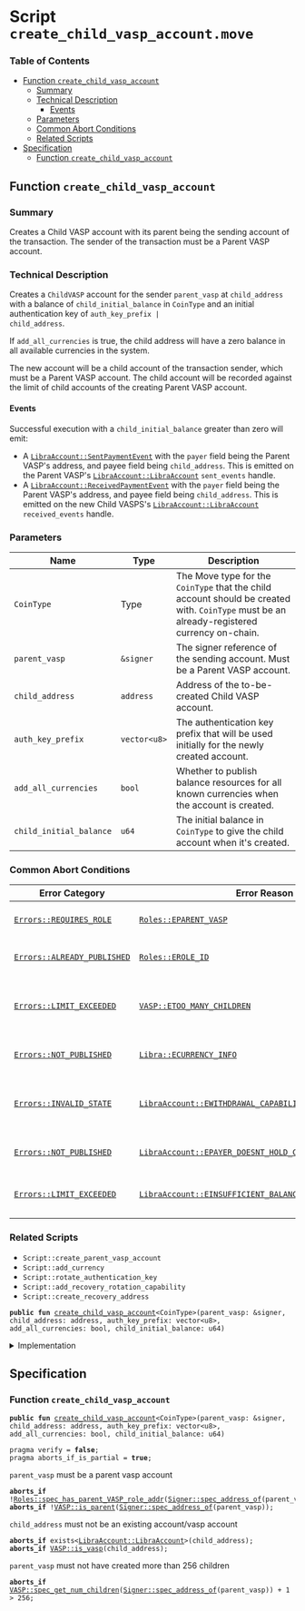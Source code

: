 
<a name="SCRIPT"></a>

# Script `create_child_vasp_account.move`

### Table of Contents

-  [Function `create_child_vasp_account`](#SCRIPT_create_child_vasp_account)
    -  [Summary](#SCRIPT_@Summary)
    -  [Technical Description](#SCRIPT_@Technical_Description)
        -  [Events](#SCRIPT_@Events)
    -  [Parameters](#SCRIPT_@Parameters)
    -  [Common Abort Conditions](#SCRIPT_@Common_Abort_Conditions)
    -  [Related Scripts](#SCRIPT_@Related_Scripts)
-  [Specification](#SCRIPT_Specification)
    -  [Function `create_child_vasp_account`](#SCRIPT_Specification_create_child_vasp_account)



<a name="SCRIPT_create_child_vasp_account"></a>

## Function `create_child_vasp_account`


<a name="SCRIPT_@Summary"></a>

### Summary

Creates a Child VASP account with its parent being the sending account of the transaction.
The sender of the transaction must be a Parent VASP account.


<a name="SCRIPT_@Technical_Description"></a>

### Technical Description

Creates a <code>ChildVASP</code> account for the sender <code>parent_vasp</code> at <code>child_address</code> with a balance of
<code>child_initial_balance</code> in <code>CoinType</code> and an initial authentication key of
<code>auth_key_prefix | child_address</code>.

If <code>add_all_currencies</code> is true, the child address will have a zero balance in all available
currencies in the system.

The new account will be a child account of the transaction sender, which must be a
Parent VASP account. The child account will be recorded against the limit of
child accounts of the creating Parent VASP account.


<a name="SCRIPT_@Events"></a>

#### Events

Successful execution with a <code>child_initial_balance</code> greater than zero will emit:
* A <code><a href="../../modules/doc/LibraAccount.md#0x1_LibraAccount_SentPaymentEvent">LibraAccount::SentPaymentEvent</a></code> with the <code>payer</code> field being the Parent VASP's address,
and payee field being <code>child_address</code>. This is emitted on the Parent VASP's
<code><a href="../../modules/doc/LibraAccount.md#0x1_LibraAccount_LibraAccount">LibraAccount::LibraAccount</a></code> <code>sent_events</code> handle.
* A <code><a href="../../modules/doc/LibraAccount.md#0x1_LibraAccount_ReceivedPaymentEvent">LibraAccount::ReceivedPaymentEvent</a></code> with the  <code>payer</code> field being the Parent VASP's address,
and payee field being <code>child_address</code>. This is emitted on the new Child VASPS's
<code><a href="../../modules/doc/LibraAccount.md#0x1_LibraAccount_LibraAccount">LibraAccount::LibraAccount</a></code> <code>received_events</code> handle.


<a name="SCRIPT_@Parameters"></a>

### Parameters

| Name                    | Type         | Description                                                                                                                                 |
| ------                  | ------       | -------------                                                                                                                               |
| <code>CoinType</code>              | Type         | The Move type for the <code>CoinType</code> that the child account should be created with. <code>CoinType</code> must be an already-registered currency on-chain. |
| <code>parent_vasp</code>           | <code>&signer</code>    | The signer reference of the sending account. Must be a Parent VASP account.                                                                 |
| <code>child_address</code>         | <code>address</code>    | Address of the to-be-created Child VASP account.                                                                                            |
| <code>auth_key_prefix</code>       | <code>vector&lt;u8&gt;</code> | The authentication key prefix that will be used initially for the newly created account.                                                    |
| <code>add_all_currencies</code>    | <code>bool</code>       | Whether to publish balance resources for all known currencies when the account is created.                                                  |
| <code>child_initial_balance</code> | <code>u64</code>        | The initial balance in <code>CoinType</code> to give the child account when it's created.                                                              |


<a name="SCRIPT_@Common_Abort_Conditions"></a>

### Common Abort Conditions

| Error Category              | Error Reason                                             | Description                                                                              |
| ----------------            | --------------                                           | -------------                                                                            |
| <code><a href="../../modules/doc/Errors.md#0x1_Errors_REQUIRES_ROLE">Errors::REQUIRES_ROLE</a></code>     | <code><a href="../../modules/doc/Roles.md#0x1_Roles_EPARENT_VASP">Roles::EPARENT_VASP</a></code>                                    | The sending account wasn't a Parent VASP account.                                        |
| <code><a href="../../modules/doc/Errors.md#0x1_Errors_ALREADY_PUBLISHED">Errors::ALREADY_PUBLISHED</a></code> | <code><a href="../../modules/doc/Roles.md#0x1_Roles_EROLE_ID">Roles::EROLE_ID</a></code>                                        | The <code>child_address</code> address is already taken.                                            |
| <code><a href="../../modules/doc/Errors.md#0x1_Errors_LIMIT_EXCEEDED">Errors::LIMIT_EXCEEDED</a></code>    | <code><a href="../../modules/doc/VASP.md#0x1_VASP_ETOO_MANY_CHILDREN">VASP::ETOO_MANY_CHILDREN</a></code>                               | The sending account has reached the maximum number of allowed child accounts.            |
| <code><a href="../../modules/doc/Errors.md#0x1_Errors_NOT_PUBLISHED">Errors::NOT_PUBLISHED</a></code>     | <code><a href="../../modules/doc/Libra.md#0x1_Libra_ECURRENCY_INFO">Libra::ECURRENCY_INFO</a></code>                                  | The <code>CoinType</code> is not a registered currency on-chain.                                    |
| <code><a href="../../modules/doc/Errors.md#0x1_Errors_INVALID_STATE">Errors::INVALID_STATE</a></code>     | <code><a href="../../modules/doc/LibraAccount.md#0x1_LibraAccount_EWITHDRAWAL_CAPABILITY_ALREADY_EXTRACTED">LibraAccount::EWITHDRAWAL_CAPABILITY_ALREADY_EXTRACTED</a></code> | The withdrawal capability for the sending account has already been extracted.            |
| <code><a href="../../modules/doc/Errors.md#0x1_Errors_NOT_PUBLISHED">Errors::NOT_PUBLISHED</a></code>     | <code><a href="../../modules/doc/LibraAccount.md#0x1_LibraAccount_EPAYER_DOESNT_HOLD_CURRENCY">LibraAccount::EPAYER_DOESNT_HOLD_CURRENCY</a></code>              | The sending account doesn't have a balance in <code>CoinType</code>.                                |
| <code><a href="../../modules/doc/Errors.md#0x1_Errors_LIMIT_EXCEEDED">Errors::LIMIT_EXCEEDED</a></code>    | <code><a href="../../modules/doc/LibraAccount.md#0x1_LibraAccount_EINSUFFICIENT_BALANCE">LibraAccount::EINSUFFICIENT_BALANCE</a></code>                    | The sending account doesn't have at least <code>child_initial_balance</code> of <code>CoinType</code> balance. |


<a name="SCRIPT_@Related_Scripts"></a>

### Related Scripts

* <code>Script::create_parent_vasp_account</code>
* <code>Script::add_currency</code>
* <code>Script::rotate_authentication_key</code>
* <code>Script::add_recovery_rotation_capability</code>
* <code>Script::create_recovery_address</code>


<pre><code><b>public</b> <b>fun</b> <a href="#SCRIPT_create_child_vasp_account">create_child_vasp_account</a>&lt;CoinType&gt;(parent_vasp: &signer, child_address: address, auth_key_prefix: vector&lt;u8&gt;, add_all_currencies: bool, child_initial_balance: u64)
</code></pre>



<details>
<summary>Implementation</summary>


<pre><code><b>fun</b> <a href="#SCRIPT_create_child_vasp_account">create_child_vasp_account</a>&lt;CoinType&gt;(
    parent_vasp: &signer,
    child_address: address,
    auth_key_prefix: vector&lt;u8&gt;,
    add_all_currencies: bool,
    child_initial_balance: u64
) {
    <a href="../../modules/doc/LibraAccount.md#0x1_LibraAccount_create_child_vasp_account">LibraAccount::create_child_vasp_account</a>&lt;CoinType&gt;(
        parent_vasp,
        child_address,
        auth_key_prefix,
        add_all_currencies,
    );
    // Give the newly created child `child_initial_balance` coins
    <b>if</b> (child_initial_balance &gt; 0) {
        <b>let</b> vasp_withdrawal_cap = <a href="../../modules/doc/LibraAccount.md#0x1_LibraAccount_extract_withdraw_capability">LibraAccount::extract_withdraw_capability</a>(parent_vasp);
        <a href="../../modules/doc/LibraAccount.md#0x1_LibraAccount_pay_from">LibraAccount::pay_from</a>&lt;CoinType&gt;(
            &vasp_withdrawal_cap, child_address, child_initial_balance, x"", x""
        );
        <a href="../../modules/doc/LibraAccount.md#0x1_LibraAccount_restore_withdraw_capability">LibraAccount::restore_withdraw_capability</a>(vasp_withdrawal_cap);
    };
}
</code></pre>



</details>

<a name="SCRIPT_Specification"></a>

## Specification


<a name="SCRIPT_Specification_create_child_vasp_account"></a>

### Function `create_child_vasp_account`


<pre><code><b>public</b> <b>fun</b> <a href="#SCRIPT_create_child_vasp_account">create_child_vasp_account</a>&lt;CoinType&gt;(parent_vasp: &signer, child_address: address, auth_key_prefix: vector&lt;u8&gt;, add_all_currencies: bool, child_initial_balance: u64)
</code></pre>




<pre><code>pragma verify = <b>false</b>;
pragma aborts_if_is_partial = <b>true</b>;
</code></pre>


<code>parent_vasp</code> must be a parent vasp account


<pre><code><b>aborts_if</b> !<a href="../../modules/doc/Roles.md#0x1_Roles_spec_has_parent_VASP_role_addr">Roles::spec_has_parent_VASP_role_addr</a>(<a href="../../modules/doc/Signer.md#0x1_Signer_spec_address_of">Signer::spec_address_of</a>(parent_vasp));
<b>aborts_if</b> !<a href="../../modules/doc/VASP.md#0x1_VASP_is_parent">VASP::is_parent</a>(<a href="../../modules/doc/Signer.md#0x1_Signer_spec_address_of">Signer::spec_address_of</a>(parent_vasp));
</code></pre>


<code>child_address</code> must not be an existing account/vasp account


<pre><code><b>aborts_if</b> exists&lt;<a href="../../modules/doc/LibraAccount.md#0x1_LibraAccount_LibraAccount">LibraAccount::LibraAccount</a>&gt;(child_address);
<b>aborts_if</b> <a href="../../modules/doc/VASP.md#0x1_VASP_is_vasp">VASP::is_vasp</a>(child_address);
</code></pre>


<code>parent_vasp</code> must not have created more than 256 children


<pre><code><b>aborts_if</b> <a href="../../modules/doc/VASP.md#0x1_VASP_spec_get_num_children">VASP::spec_get_num_children</a>(<a href="../../modules/doc/Signer.md#0x1_Signer_spec_address_of">Signer::spec_address_of</a>(parent_vasp)) + 1 &gt; 256;
</code></pre>
